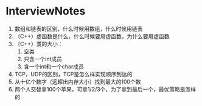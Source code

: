 # InterviewNotes
1. 数组和链表的区别，什么时候用数组，什么时候用链表
2. （C++）虚函数是什么，什么时候要用虚函数，为什么要用虚函数
3. （C++）类的大小：
   1. 空类
   2. 只含一个int成员
   3. 含一个int和一个char成员
4. TCP，UDP的区别，TCP是怎么样实现顺序到达的
5. 从十亿个数字（远超出内存大小）找到最大的100个数
6. 两个人交替拿100个苹果，可拿1/2/3个，为了拿到最后一个，最优策略是怎样的